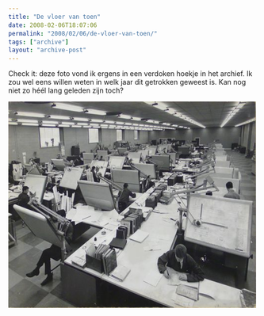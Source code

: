 ```yaml
---
title: "De vloer van toen"
date: 2008-02-06T18:07:06
permalink: "2008/02/06/de-vloer-van-toen/"
tags: ["archive"]
layout: "archive-post"
---
```

Check it: deze foto vond ik ergens in een verdoken hoekje in het archief. Ik zou wel eens willen weten in welk jaar dit getrokken geweest is. Kan nog niet zo héél lang geleden zijn toch?

![De oude werkvloer](/images/blog/2008/02/bekaert-vloer.jpg)

